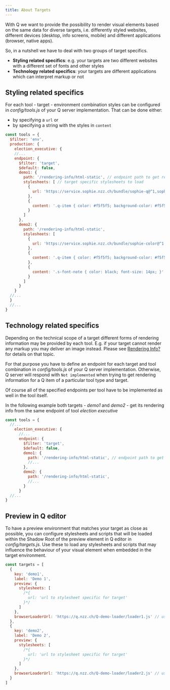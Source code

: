 ```yaml
---
title: About Targets
---
```

With Q we want to provide the possibility to render visual elements based on the same data for diverse targets, i.e. differently styled websites, different devices (desktop, info screens, mobile) and different applications (browser, native apps).

So, in a nutshell we have to deal with two groups of target specifics. 
-  __Styling related specifics__: e.g. your targets are two different websites with a different set of fonts and other styles 
-  __Technology related specifics__: your targets are different applications which can interpret markup or not

## Styling related specifics
For each tool - target - environment combination styles can be configured in _config/tools.js_ of your Q server implementation. That can be done either:
- by specifying a `url` or
- by specifying a string with the styles in `content`

```javascript
const tools = {
  $filter: 'env',
  production: {
    election_executive: {
    //...
    endpoint: {
      $filter: 'target',
      $default: false,
      demo1: {
        path: '/rendering-info/html-static', // endpoint path to get rendering info for this specific target
        stylesheets: [ // target specific stylesheets to load
          {
            url: 'https://service.sophie.nzz.ch/bundle/sophie-q@^1,sophie-font@^1,sophie-color@^1.css' 
          },
          {
            content: '.q-item { color: #f5f5f5; background-color: #f5f5f5; }'
          }
        ]
      },
      demo2: {
        path: '/rendering-info/html-static',
        stylesheets: [
          {
            url: 'https://service.sophie.nzz.ch/bundle/sophie-color@^1.css'
          },
          {
            content: '.q-item { color: #f5f5f5; background-color: #f5f5f5; }'
          },
          {
            content: '.s-font-note { color: black; font-size: 14px; }'
          }
        ]
      }
    }
  //...
  }
  //...
}
```

## Technology related specifics
Depending on the technical scope of a target different forms of rendering information may be provided by each tool. E.g. if your target cannot render any markup you may deliver an image instead. Please see [Rendering Info?](rendering-info.html) for details on that topic. 

For that purpose you have to define an endpoint for each target and tool combination in _config/tools.js_ of your Q server implementation. Otherwise, Q server will respond with `Not implemented` when trying to get rendering information for a Q item of a particular tool type and target.

Of course all of the specified endpoints per tool have to be implemented as well in the tool itself.

In the following example both targets - _demo1_ and _demo2_ - get its rendering info from the same endpoint of tool _election executive_

```javascript
const tools = {
  //...
    election_executive: {
      //...
      endpoint: {
        $filter: 'target',
        $default: false,
        demo1: {
          path: '/rendering-info/html-static', // endpoint path to get rendering info for this specific target
          //...
        },
        demo2: {
          path: '/rendering-info/html-static',
          //...
        }
      }
  //...
}
```


## Preview in Q editor

To have a preview environment that matches your target as close as possible, you can configure stylesheets and scripts that will be loaded within the Shadow Root of the preview element in Q editor in _config/targets.js_. Use these to load any stylesheets and scripts that may influence the behaviour of your visual element when embedded in the target environment.

```javascript
const targets = [
  {
    key: 'demo1',
    label: 'Demo 1',
    preview: {
      stylesheets: [
        /*{
          url: 'url to stylesheet specific for target'
        }*/
      ]
    },
    browserLoaderUrl: 'https://q.nzz.ch/Q-demo-loader/loader1.js' // used to generate embed code to graphic
  },
  {
    key: 'demo2',
    label: 'Demo 2',
    preview: {
      stylesheets: [
        /*{
          url: 'url to stylesheet specific for target'
        }*/
      ]
    },
    browserLoaderUrl: 'https://q.nzz.ch/Q-demo-loader/loader2.js' // used to generate embed code to graphic
  }
]
```


